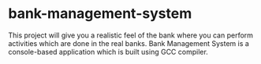# bank-management-system
This project will give you a realistic feel of the bank where you can perform activities which are done in the real banks.  Bank Management System is a console-based application which is built using GCC compiler.

